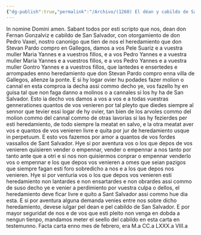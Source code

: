 ```yaml
---
{"dg-publish":true,"permalink":"/Archivo/(1260) El déan y cabildo de San Salvador otorgan un heredamiento en Gallegos/","tags":["#Siglo_13","a1260","escrito","Oviedo","medieval","documento"]}
---
```



In nomine Domini amen. Sabant todos por esti scripto que nos, dean don Fernan Gonzalviz e cabildo de San Salvador, con otorgamiento de don Pedro Vaxel, nostro canonigo que tien de nos el heredamiento que don Stevan Pardo compro en Gallegos, damos a vos Pele Suariz e a vuestra muller Maria Yannes e a vuestros fillos, e a vos Pedro Yannes e a vuestra muller Maria Yannes e a vuestros fillos, e a vos Pedro Yannes e a vuestra muller Gontro Yannes e a vuestros fillos, que lantedes e ensertedes e arrompades enno heredamiento que don Stevan Pardo compro enna villa de Gallegos, allenze la ponte. E si hy logar ovier hu podades fazer molion o cannal en esta comproa ia decha assi commo decho ye, vos fazello hy en guisa tal que non faga danno a molinos o a cannales si los hy ha de San Salvador. Esto ia decho vos damos a vos a vos e a todas vuestras gennerationes quantos de vos venieren por tal pleyto que diedes siempre al sennor que tevier essi logar de hy ovier, tan bien de los arvoles commo del molion commo del cannal commo de otras lavorias si las hy fezierdes per esti heredamiento, de todo siempre la meatat en salvo, e la otra meatat aver vos e quantos de vos venieren livre e quita por jur de heredamiento usque in perpetuum. E esto vos fazemos por amor a quantos de vos fordes vassallos de Sant Salvador. Hye si por aventura vos o los que depos de vos venieren quisieren vender o empennar, vender o empennar a nos tanto por tanto ante que a otri e si nos non quisiermos conprar o empennar venderlo vos o empennar e los que depos vos venieren a omes que seian pazigos que siempre fagan esti foro sobredicho a nos e a los que depos nos venieren. Hye si por venturia vos o los que depos vos venieren esti heredamiento non lantardes e non ensartardes e non obrardes assi commo de suso decho ye e venier a perdimiento por vuestra culpa o dellos, el heredamiento deve ficar livre e quito a Sant Salvador assi commo hue dia esta. E si por aventura alguna demanda venies entre nos sobre dicho heredamiento, devese iulgar pel dean e pel cabildo de San Salvador. E por mayor seguridat de nos e de vos que esti pleito non venga en dobda a nengun tienpo, mandamos meter el seello del cabildo en esta carta en testemunno. Facta carta enno mes de febrero, era M.a CC.a LXXX.a VIII.a
